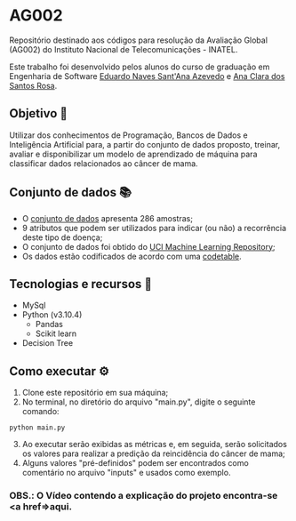 # AG002
Repositório destinado aos códigos para resolução da Avaliação Global (AG002) do Instituto Nacional de Telecomunicações - INATEL.

Este trabalho foi desenvolvido pelos alunos do curso de graduação em Engenharia de Software <a href="https://github.com/NavesEdu">Eduardo Naves Sant'Ana Azevedo</a> e <a href="https://github.com/anaclarasantr">Ana Clara dos Santos Rosa</a>.

## Objetivo 🎯
 Utilizar dos conhecimentos de Programação, Bancos de Dados e Inteligência Artificial para, a partir do conjunto de dados proposto, treinar, avaliar e disponibilizar um modelo de aprendizado de máquina para classificar dados relacionados ao câncer de mama.

 ## Conjunto de dados 📚
 - O <a href="https://raw.githubusercontent.com/marcelovca90-inatel/AG002/main/dump.sql">conjunto de dados</a> apresenta 286 amostras;
 - 9 atributos que podem ser utilizados para indicar (ou não) a recorrência deste tipo de doença;
 - O conjunto de dados foi obtido do <a href="https://archive.ics.uci.edu/ml/datasets/Breast+Cancer">UCI Machine Learning Repository</a>;
 - Os dados estão codificados de acordo com uma <a href="https://raw.githubusercontent.com/marcelovca90-inatel/AG002/main/codetable.png">codetable</a>.

## Tecnologias e recursos 🚀
- MySql
- Python (v3.10.4)
    - Pandas
    - Scikit learn
- Decision Tree

## Como executar ⚙️
1. Clone este repositório em sua máquina;
2. No terminal, no diretório do arquivo "main.py", digite o seguinte comando:
```
python main.py
```
3. Ao executar serão exibidas as métricas e, em seguida, serão solicitados os valores para realizar a predição da reincidência do câncer de mama;
4. Alguns valores "pré-definidos" podem ser encontrados como comentário no arquivo "inputs" e usados como exemplo.

### OBS.: O Vídeo contendo a explicação do projeto encontra-se <a href=>aqui</a>.
